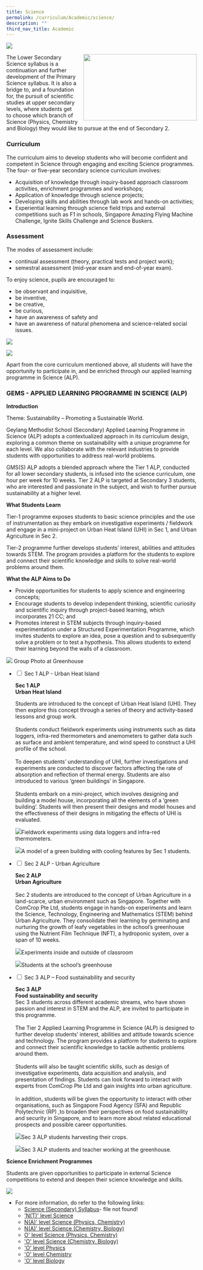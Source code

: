 ```yaml
---
title: Science
permalink: /curriculum/Academic/science/
description: ""
third_nav_title: Academic
---
```

![](/images/Science-scaled.jpg)

<img src="/images/science-300x175.jpg" style="width:300px;height:175px;margin-left:15px;" align = "right">

The Lower Secondary Science syllabus is a continuation and further development of the Primary Science syllabus. It is also a bridge to, and a foundation for, the pursuit of scientific studies at upper secondary levels, where students get to choose which branch of Science (Physics, Chemistry and Biology) they would like to pursue at the end of Secondary 2.


### Curriculum

The curriculum aims to develop students who will become confident and competent in Science through engaging and exciting Science programmes. The four- or five-year secondary science curriculum involves:

*   Acquisition of knowledge through inquiry-based approach classroom activities, enrichment programmes and workshops;
*   Application of knowledge through science projects;
*   Developing skills and abilities through lab work and hands-on activities;
*   Experiential learning through science field trips and external competitions such as F1 in schools, Singapore Amazing Flying Machine Challenge, Ignite Skills Challenge and Science Buskers.

### Assessment

The modes of assessment include:

*   continual assessment (theory, practical tests and project work);
*   semestral assessment (mid-year exam and end-of-year exam).

To enjoy science, pupils are encouraged to:

*   be observant and inquisitive,
*   be inventive,
*   be creative,
*   be curious,
*   have an awareness of safety and
*   have an awareness of natural phenomena and science-related social issues.


![](/images/Lab-activity-photo-1-1024x768.jpg)

![](/images/Lab-activity-photo-2-1024x768.jpg)

Apart from the core curriculum mentioned above, all students will have the opportunity to participate in, and be enriched through our applied learning programme in Science (ALP).

### GEMS - APPLIED LEARNING PROGRAMME IN SCIENCE (ALP)

**Introduction**

Theme: Sustainability – Promoting a Sustainable World.

Geylang Methodist School (Secondary) Applied Learning Programme in Science (ALP) adopts a contextualized approach in its curriculum design, exploring a common theme on sustainability with a unique programme for each level. We also collaborate with the relevant industries to provide students with opportunities to address real-world problems.

GMS(S) ALP adopts a blended approach where the Tier 1 ALP, conducted for all lower secondary students, is infused into the science curriculum, one hour per week for 10 weeks. Tier 2 ALP is targeted at Secondary 3 students, who are interested and passionate in the subject, and wish to further pursue sustainability at a higher level.

**What Students Learn**

Tier-1 programme exposes students to basic science principles and the use of instrumentation as they embark on investigative experiments / fieldwork and engage in a mini-project on Urban Heat Island (UHI) in Sec 1, and Urban Agriculture in Sec 2.

Tier-2 programme further develops students’ interest, abilities and attitudes towards STEM. The program provides a platform for the students to explore and connect their scientific knowledge and skills to solve real-world problems around them.

**What the ALP Aims to Do**

*   Provide opportunities for students to apply science and engineering concepts;
*   Encourage students to develop independent thinking, scientific curiosity and scientific inquiry through project-based learning, which incorporates 21 CC; and
*   Promotes interest in STEM subjects through inquiry-based experimentation under a Structured Experimentation Programme, which invites students to explore an idea, pose a question and to subsequently solve a problem or to test a hypothesis. This allows students to extend their learning beyond the walls of a classroom.

![](/images/Group-photo-at-Greenhouse.jpg)
Group Photo at Greenhouse






<ul class="jekyllcodex_accordion">
  <li>
    <input type="checkbox" id="accordion1">
    <label for="accordion1">Sec 1 ALP - Urban Heat Island</label>
    <div>
			<p><b>Sec 1 ALP<br>Urban Heat Island</b></p>
			<p>Students are introduced to the concept of Urban Heat Island (UHI). They then explore this concept through a series of theory and activity-based lessons and group work.<br><br>Students conduct fieldwork experiments using instruments such as data loggers, infra-red thermometers and anemometers to gather data such as surface and ambient temperature, and wind speed to construct a UHI profile of the school.<br><br>To deepen students’ understanding of UHI, further investigations and experiments are conducted to discover factors affecting the rate of absorption and reflection of thermal energy.  Students are also introduced to various ‘green buildings’ in Singapore.<br><br>Students embark on a mini-project, which involves designing and building a model house, incorporating all the elements of a ‘green building’.  Students will then present their designs and model houses and the effectiveness of their designs in mitigating the effects of UHI is evaluated.</p>
			<p><img src="/images/Sec-1-ALP-Photo-1-1024x768.jpg">Fieldwork experiments using data loggers and infra-red thermometers.</p>
			<p><img src="/images/Sec-1-ALP-Photo-2.jpeg">A model of a green building with cooling features by Sec 1 students.</p>
    </div>
	</li>
	  <li>
    <input type="checkbox" id="accordion2">
    <label for="accordion2">Sec 2 ALP - Urban Agriculture</label>
    <div>
			<p><b>Sec 2 ALP<br>Urban Agriculture</b><br><br>Sec 2 students are introduced to the concept of Urban Agriculture in a land-scarce, urban environment such as Singapore.  Together with ComCrop Pte Ltd, students engage in hands-on experiments and learn the Science, Technology, Engineering and Mathematics (STEM) behind Urban Agriculture. They consolidate their learning by germinating and nurturing the growth of leafy vegetables in the school’s greenhouse using the Nutrient Film Technique (NFT), a hydroponic system, over a span of 10 weeks.</p>
			<p><img src="/images/Sec-2-ALP-Photo-3.jpg">Experiments inside and outside of classroom</p>
			<p><img src="/images/Sec-2-ALP-Photo-4-768x1024.jpg">Students at the school’s greenhouse</p>
    </div>
	</li>
		  <li>
    <input type="checkbox" id="accordion3">
    <label for="accordion3">Sec 3 ALP – Food sustainability and security</label>
    <div>
			<p><b>Sec 3 ALP<br>Food sustainability and security</b><br>Sec 3 students across different academic streams, who have shown passion and interest in STEM and the ALP, are invited to participate in this programme.<br><br>The Tier 2 Applied Learning Programme in Science (ALP) is designed to further develop students’ interest, abilities and attitude towards science and technology. The program provides a platform for students to explore and connect their scientific knowledge to tackle authentic problems around them.<br><br>Students will also be taught scientific skills, such as design of investigative experiments, data acquisition and analysis, and presentation of findings. Students can look forward to interact with experts from ComCrop Pte Ltd and gain insights into urban agriculture.<br><br>In addition, students will be given the opportunity to interact with other organisations, such as Singapore Food Agency (SFA) and Republic Polytechnic (RP) ,to broaden their perspectives on food sustainability and security in Singapore, and to learn more about related educational prospects and possible career opportunities.</p>
			<p><img src="/images/Sec-3-ALP-Photo-5-1024x768.jpg">Sec 3 ALP students harvesting their crops.</p>
			<p><img src="/images/Sec-3-ALP-Photo-6-1024x768.jpg">Sec 3 ALP students and teacher working at the greenhouse.</p>
    </div>
	</li>
	</ul>
	




<b>Science Enrichment Programmes</b>

Students are given opportunities to participate in external Science competitions to extend and deepen their science knowledge and skills.

<img src="/images/sci.jpg">














*   For more information, do refer to the following links:
    *   [Science (Secondary) Syllabus](https://www.moe.gov.sg/docs/default-source/document/education/syllabuses/mother-tongue-languages/files/chinese-secondary-2011.pdf)- file not found!
    *   ['N(T)' level Science](/files/5148_y22_sy.pdf)
    *   [N(A)' level Science (Physics, Chemistry)](/files/5105_y22_sy.pdf)
    *   [N(A)' level Science (Chemistry, Biology)](/files/5107_y22_sy.pdf)
    *   [O' level Science (Physics, Chemistry)](/files/5076_y22_sy.pdf)
    *   ['O' level Science (Chemistry, Biology)](/files/5078_y22_sy.pdf)
    *   ['O' level Physics](/files/6091_y22_sy.pdf)
    *   ['O' level Chemistry](/files/6092_y22_sy.pdf)
    *   ['O' level Biology](/files/6093_y22_sy.pdf)